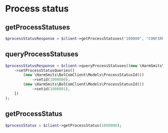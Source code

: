 # Process status

## getProcessStatuses

```php
$processStatusResponse = $client->getProcessStatuses("100000", "CONFIRM_SHIPMENT");
```

## queryProcessStatuses

```php
$processStatusResponse = $client->queryProcessStatuses((new \HarmSmits\BolComClient\Models\BulkProcessStatusRequest())
    ->setProcessStatusQueries([
        (new \HarmSmits\BolComClient\Models\ProcessStatusId())
            ->setid(1000000),
        (new \HarmSmits\BolComClient\Models\ProcessStatusId())
            ->setid(1000001), 
    ])
);
```

## getProcessStatus

```php
$processStatus = $client->getProcessStatus(1000000);
```